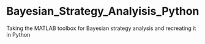 # Bayesian_Strategy_Analyisis_Python

Taking the MATLAB toolbox for Bayesian strategy analysis and recreating it in Python 
